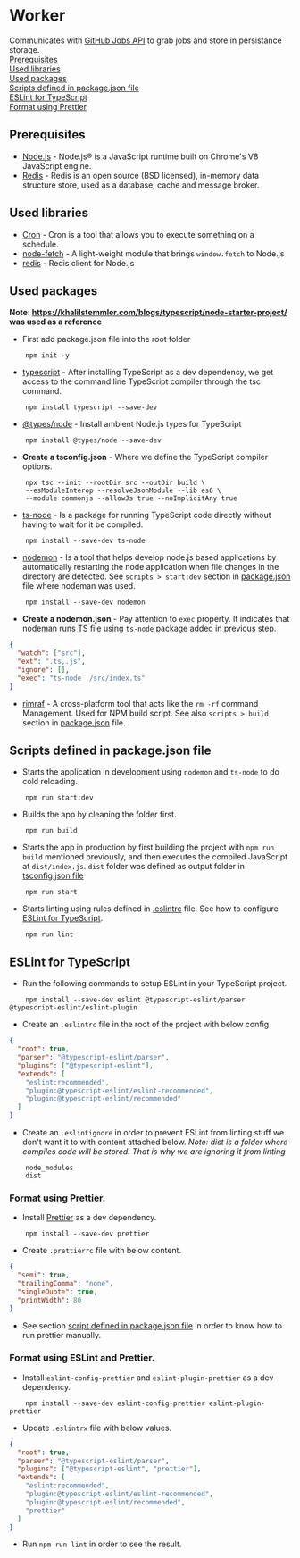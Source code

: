 # Worker

Communicates with [GitHub Jobs API](https://jobs.github.com/api) to grab jobs and store in persistance storage. \
[Prerequisites](#prerequisites) \
[Used libraries](#used-libraries) \
[Used packages](#used-packages) \
[Scripts defined in package.json file](#scripts-defined-in-package.json-file) \
[ESLint for TypeScript](#eslint-for-typescript) \
[Format using Prettier](#Format-using-Prettier)

## Prerequisites

- [Node.js](https://nodejs.org/) - Node.js® is a JavaScript runtime built on Chrome's V8 JavaScript engine.
- [Redis](https://redis.io/) - Redis is an open source (BSD licensed), in-memory data structure store, used as a database, cache and message broker.

## Used libraries

- [Cron](https://www.npmjs.com/package/cron) - Cron is a tool that allows you to execute something on a schedule.
- [node-fetch](https://www.npmjs.com/package/node-fetch) - A light-weight module that brings `window.fetch` to Node.js
- [redis](https://www.npmjs.com/package/redis) - Redis client for Node.js

## Used packages

**Note: https://khalilstemmler.com/blogs/typescript/node-starter-project/ was used as a reference**

- First add package.json file into the root folder

```
    npm init -y
```

- [typescript](https://khalilstemmler.com/blogs/typescript/node-starter-project/) - After installing TypeScript as a dev dependency, we get access to the command line TypeScript compiler through the tsc command.

```
    npm install typescript --save-dev
```

- [@types/node](https://khalilstemmler.com/blogs/typescript/node-starter-project/) - Install ambient Node.js types for TypeScript

```
    npm install @types/node --save-dev
```

- **Create a tsconfig.json** - Where we define the TypeScript compiler options.

```
    npx tsc --init --rootDir src --outDir build \
    --esModuleInterop --resolveJsonModule --lib es6 \
    --module commonjs --allowJs true --noImplicitAny true
```

- [ts-node](https://www.npmjs.com/package/ts-node) - Is a package for running TypeScript code directly without having to wait for it be compiled.

```
    npm install --save-dev ts-node
```

- [nodemon](https://www.npmjs.com/package/nodemon) - Is a tool that helps develop node.js based applications by automatically restarting the node application when file changes in the directory are detected. See `scripts > start:dev` section in [package.json](package.json) file where nodeman was used.

```
    npm install --save-dev nodemon
```

- **Create a nodemon.json** - Pay attention to `exec` property. It indicates that nodeman runs TS file using `ts-node` package added in previous step.

```json
{
  "watch": ["src"],
  "ext": ".ts,.js",
  "ignore": [],
  "exec": "ts-node ./src/index.ts"
}
```

- [rimraf](https://www.npmjs.com/package/rimraf) - A cross-platform tool that acts like the `rm -rf` command Management. Used for NPM build script. See also `scripts > build` section in [package.json](package.json) file.

## Scripts defined in package.json file

- Starts the application in development using `nodemon` and `ts-node` to do cold reloading.

```
    npm run start:dev
```

- Builds the app by cleaning the folder first.

```
    npm run build
```

- Starts the app in production by first building the project with `npm run build` mentioned previously, and then executes the compiled JavaScript at `dist/index.js`. `dist` folder was defined as output folder in [tsconfig.json file](./tsconfig.json)

```
    npm run start
```

- Starts linting using rules defined in [.eslintrc](./.eslintrc) file. See how to configure [ESLint for TypeScript](#ESLint-for-TypeScript).

```
    npm run lint
```

## ESLint for TypeScript

- Run the following commands to setup ESLint in your TypeScript project.

```
    npm install --save-dev eslint @typescript-eslint/parser @typescript-eslint/eslint-plugin

```

- Create an `.eslintrc` file in the root of the project with below config

```json
{
  "root": true,
  "parser": "@typescript-eslint/parser",
  "plugins": ["@typescript-eslint"],
  "extends": [
    "eslint:recommended",
    "plugin:@typescript-eslint/eslint-recommended",
    "plugin:@typescript-eslint/recommended"
  ]
}
```

- Create an `.eslintignore` in order to prevent ESLint from linting stuff we don't want it to with content attached below. _Note: dist is a folder where compiles code will be stored. That is why we are ignoring it from linting_

```
    node_modules
    dist
```

### Format using Prettier.

- Install [Prettier](https://prettier.io/) as a dev dependency.

```
    npm install --save-dev prettier
```

- Create `.prettierrc` file with below content.

```json
{
  "semi": true,
  "trailingComma": "none",
  "singleQuote": true,
  "printWidth": 80
}
```

- See section [script defined in package.json file](#scripts-defined-in-package.json-file) in order to know how to run prettier manually.

### Format using ESLint and Prettier.

- Install `eslint-config-prettier` and `eslint-plugin-prettier` as a dev dependency.

```
    npm install --save-dev eslint-config-prettier eslint-plugin-prettier
```

- Update `.eslintrx` file with below values.

```json
{
  "root": true,
  "parser": "@typescript-eslint/parser",
  "plugins": ["@typescript-eslint", "prettier"],
  "extends": [
    "eslint:recommended",
    "plugin:@typescript-eslint/eslint-recommended",
    "plugin:@typescript-eslint/recommended",
    "prettier"
  ]
}
```

- Run ```npm run lint``` in order to see the result.
